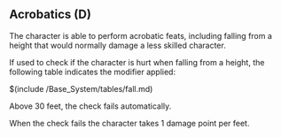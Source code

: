 ## Acrobatics (D)

The character is able to perform acrobatic feats, including falling from a
height that would normally damage a less skilled character.

If used to check if the character is hurt when falling from a height, the
following table indicates the modifier applied:

$(include /Base_System/tables/fall.md)

Above 30 feet, the check fails automatically. 

When the check fails the character takes 1 damage point per feet.
